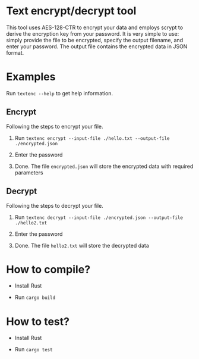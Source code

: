 # Text encrypt/decrypt tool

This tool uses AES-128-CTR to encrypt your data and employs scrypt to derive the encryption key from your password. It is very simple to use: simply provide the file to be encrypted, specify the output filename, and enter your password. The output file contains the encrypted data in JSON format.

# Examples

Run `textenc --help` to get help information.

## Encrypt

Following the steps to encrypt your file.

1. Run `textenc encrypt --input-file ./hello.txt --output-file ./encrypted.json`

2. Enter the password

3. Done. The file `encrypted.json` will store the encrypted data with required parameters

## Decrypt

Following the steps to decrypt your file.

1. Run `textenc decrypt --input-file ./encrypted.json --output-file ./hello2.txt`

2. Enter the password

3. Done. The file `hello2.txt` will store the decrypted data

# How to compile?

* Install Rust

* Run `cargo build`

# How to test?

* Install Rust

* Run `cargo test`